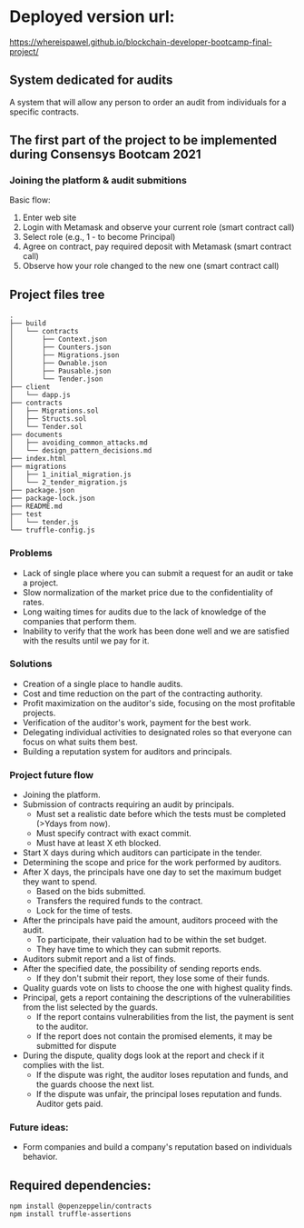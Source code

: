 # Deployed version url:
https://whereispawel.github.io/blockchain-developer-bootcamp-final-project/

## System dedicated for audits

A system that will allow any person to order an audit from individuals for a specific contracts.

## The first part of the project to be implemented during Consensys Bootcam 2021

### Joining the platform & audit submitions

Basic flow:
1. Enter web site
2. Login with Metamask and observe your current role (smart contract call)
3. Select role (e.g., 1 - to become Principal)
4. Agree on contract, pay required deposit with Metamask (smart contract call)
5. Observe how your role changed to the new one (smart contract call)

## Project files tree

    .
    ├── build
    │   └── contracts
    │       ├── Context.json
    │       ├── Counters.json
    │       ├── Migrations.json
    │       ├── Ownable.json
    │       ├── Pausable.json
    │       └── Tender.json
    ├── client
    │   └── dapp.js
    ├── contracts
    │   ├── Migrations.sol
    │   ├── Structs.sol
    │   └── Tender.sol
    ├── documents
    │   ├── avoiding_common_attacks.md
    │   └── design_pattern_decisions.md
    ├── index.html
    ├── migrations
    │   ├── 1_initial_migration.js
    │   └── 2_tender_migration.js
    ├── package.json
    ├── package-lock.json
    ├── README.md
    ├── test
    │   └── tender.js
    └── truffle-config.js


### Problems

+ Lack of single place where you can submit a request for an audit or take a project.
+ Slow normalization of the market price due to the confidentiality of rates.
+ Long waiting times for audits due to the lack of knowledge of the companies that perform them.
+ Inability to verify that the work has been done well and we are satisfied with the results until we pay for it.

### Solutions

+ Creation of a single place to handle audits.
+ Cost and time reduction on the part of the contracting authority.
+ Profit maximization on the auditor's side, focusing on the most profitable projects.
+ Verification of the auditor's work, payment for the best work.
+ Delegating individual activities to designated roles so that everyone can focus on what suits them best.
+ Building a reputation system for auditors and principals.

### Project future flow

+ Joining the platform.
+ Submission of contracts requiring an audit by principals.
  +  Must set a realistic date before which the tests must be completed (>Ydays from now).
  +  Must specify contract with exact commit.
  +  Must have at least X eth blocked.
+ Start X days during which auditors can participate in the tender.
+ Determining the scope and price for the work performed by auditors.
+ After X days, the principals have one day to set the maximum budget they want to spend.
  + Based on the bids submitted.
  + Transfers the required funds to the contract.
  + Lock for the time of tests.
+ After the principals have paid the amount, auditors proceed with the audit.
  + To participate, their valuation had to be within the set budget.
  + They have time to which they can submit reports.
+ Auditors submit report and a list of finds.
+ After the specified date, the possibility of sending reports ends.
  + If they don't submit their report, they lose some of their funds.
+ Quality guards vote on lists to choose the one with highest quality finds.
+ Principal, gets a report containing the descriptions of the vulnerabilities from the list selected by the guards.
  + If the report contains vulnerabilities from the list, the payment is sent to the auditor.
  + If the report does not contain the promised elements, it may be submitted for dispute
+ During the dispute, quality dogs look at the report and check if it complies with the list.
  + If the dispute was right, the auditor loses reputation and funds, and the guards choose the next list.
  + If the dispute was unfair, the principal loses reputation and funds. Auditor gets paid.

### Future ideas:
+ Form companies and build a company's reputation based on individuals behavior.

## Required dependencies:

    npm install @openzeppelin/contracts   
    npm install truffle-assertions
